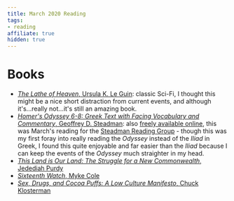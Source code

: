 ```yaml
---
title: March 2020 Reading
tags:
- reading
affiliate: true
hidden: true
---
```


# Books
- [*The Lathe of Heaven*, Ursula K. Le Guin](https://amzn.to/3ehf8nV): classic Sci-Fi, I thought this might be a nice short distraction from current events, and although it's...really not...it's still an amazing book.
- [*Homer's Odyssey 6-8: Greek Text with Facing Vocabulary and Commentary*, Geoffrey D. Steadman](https://amzn.to/2JWNIpt): also [freely available online](https://geoffreysteadman.com/homers-odyssey-6-8/), this was March's reading for the [Steadman Reading Group](https://groups.google.com/forum/#!forum/steadman-greek-reading-group) - though this was my first foray into really reading the *Odyssey* instead of the *Iliad* in Greek, I found this quite enjoyable and far easier than the *Iliad* because I can keep the events of the *Odyssey* much straighter in my head.
- [*This Land is Our Land: The Struggle for a New Commonwealth*, Jedediah Purdy](https://amzn.to/34RoWRx)
- [*Sixteenth Watch*, Myke Cole](https://amzn.to/2yNA2uE)
- [*Sex, Drugs, and Cocoa Puffs: A Low Culture Manifesto*, Chuck Klosterman](https://amzn.to/34ue5ws)
